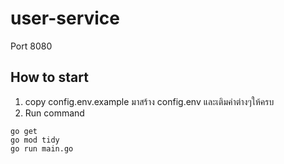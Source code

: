 # user-service
Port 8080
## How to start
1. copy config.env.example มาสร้าง config.env และเติมค่าต่างๆให้ครบ
2. Run command
```
go get
go mod tidy
go run main.go 
```